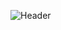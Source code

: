 ![Header](https://mir-s3-cdn-cf.behance.net/project_modules/1400_opt_1/21f92350586481.58d5e6812701c.gif)

<p align="center">
  <a href="https://github.com/[user]/[repository]/releases/"><img alt="" src="" /></a>
  <a href=""><img alt="" src="" /></a>
  <a href=""><img alt="" src="" /></a>
</p>
